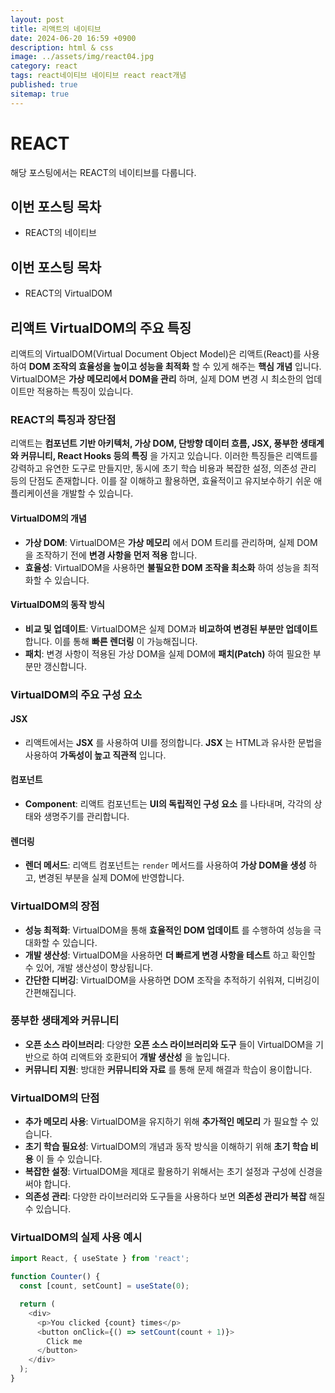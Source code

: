 ```yaml
---
layout: post
title: 리액트의 네이티브
date: 2024-06-20 16:59 +0900
description: html & css
image: ../assets/img/react04.jpg
category: react
tags: react네이티브 네이티브 react react개념
published: true
sitemap: true
---
```


# REACT
해당 포스팅에서는 REACT의 네이티브를 다룹니다.  <br />


## __이번 포스팅 목차__
* REACT의 네이티브 <br/>

## __이번 포스팅 목차__
* REACT의 VirtualDOM <br/>

## __리액트 VirtualDOM의 주요 특징__<br/>
리액트의 VirtualDOM(Virtual Document Object Model)은 리액트(React)를 사용하여 __DOM 조작의 효율성을 높이고 성능을 최적화__ 할 수 있게 해주는 __핵심 개념__ 입니다. VirtualDOM은 __가상 메모리에서 DOM을 관리__ 하며, 실제 DOM 변경 시 최소한의 업데이트만 적용하는 특징이 있습니다.

### __REACT의 특징과 장단점__
리액트는 __컴포넌트 기반 아키텍처, 가상 DOM, 단방향 데이터 흐름, JSX, 풍부한 생태계와 커뮤니티, React Hooks 등의 특징__ 을 가지고 있습니다. 이러한 특징들은 리액트를 강력하고 유연한 도구로 만들지만, 동시에 초기 학습 비용과 복잡한 설정, 의존성 관리 등의 단점도 존재합니다. 이를 잘 이해하고 활용하면, 효율적이고 유지보수하기 쉬운 애플리케이션을 개발할 수 있습니다.

#### __VirtualDOM의 개념__

* __가상 DOM__: VirtualDOM은 __가상 메모리__ 에서 DOM 트리를 관리하며, 실제 DOM을 조작하기 전에 __변경 사항을 먼저 적용__ 합니다.
* __효율성__: VirtualDOM을 사용하면 __불필요한 DOM 조작을 최소화__ 하여 성능을 최적화할 수 있습니다.

#### __VirtualDOM의 동작 방식__

* __비교 및 업데이트__: VirtualDOM은 실제 DOM과 __비교하여 변경된 부분만 업데이트__ 합니다. 이를 통해 __빠른 렌더링__ 이 가능해집니다.
* __패치__: 변경 사항이 적용된 가상 DOM을 실제 DOM에 __패치(Patch)__ 하여 필요한 부분만 갱신합니다.

### __VirtualDOM의 주요 구성 요소__

#### __JSX__

* 리액트에서는 __JSX__ 를 사용하여 UI를 정의합니다. __JSX__ 는 HTML과 유사한 문법을 사용하여 __가독성이 높고 직관적__ 입니다.

#### __컴포넌트__

* __Component__: 리액트 컴포넌트는 __UI의 독립적인 구성 요소__ 를 나타내며, 각각의 상태와 생명주기를 관리합니다.

#### __렌더링__

* __렌더 메서드__: 리액트 컴포넌트는 `render` 메서드를 사용하여 __가상 DOM을 생성__ 하고, 변경된 부분을 실제 DOM에 반영합니다.

### __VirtualDOM의 장점__

* __성능 최적화__: VirtualDOM을 통해 __효율적인 DOM 업데이트__ 를 수행하여 성능을 극대화할 수 있습니다.
* __개발 생산성__: VirtualDOM을 사용하면 __더 빠르게 변경 사항을 테스트__ 하고 확인할 수 있어, 개발 생산성이 향상됩니다.
* __간단한 디버깅__: VirtualDOM을 사용하면 DOM 조작을 추적하기 쉬워져, 디버깅이 간편해집니다.

### __풍부한 생태계와 커뮤니티__

* __오픈 소스 라이브러리__: 다양한 __오픈 소스 라이브러리와 도구__ 들이 VirtualDOM을 기반으로 하여 리액트와 호환되어 __개발 생산성__ 을 높입니다.
* __커뮤니티 지원__: 방대한 __커뮤니티와 자료__ 를 통해 문제 해결과 학습이 용이합니다.

### __VirtualDOM의 단점__

* __추가 메모리 사용__: VirtualDOM을 유지하기 위해 __추가적인 메모리__ 가 필요할 수 있습니다.
* __초기 학습 필요성__: VirtualDOM의 개념과 동작 방식을 이해하기 위해 __초기 학습 비용__ 이 들 수 있습니다.
* __복잡한 설정__: VirtualDOM을 제대로 활용하기 위해서는 초기 설정과 구성에 신경을 써야 합니다.
* __의존성 관리__: 다양한 라이브러리와 도구들을 사용하다 보면 __의존성 관리가 복잡__ 해질 수 있습니다.

### __VirtualDOM의 실제 사용 예시__

```javascript
import React, { useState } from 'react';

function Counter() {
  const [count, setCount] = useState(0);

  return (
    <div>
      <p>You clicked {count} times</p>
      <button onClick={() => setCount(count + 1)}>
        Click me
      </button>
    </div>
  );
}
```